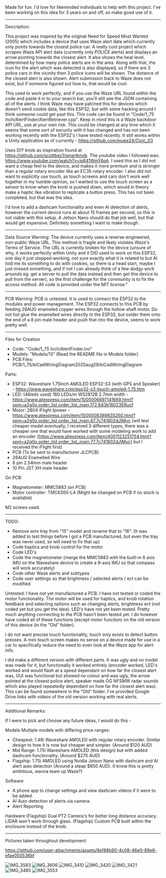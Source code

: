 Made for fun. I'd love for likeminded individuals to help with this project. I've been working on this idea for 3 years on and off, so make good use of it.

----------------------------------------
Description:

This project was inspired by the original Need for Speed Most Wanted (2005) which includes a device that uses Waze alert data which currently only points towards the closest police car. A really cool project which scrapes Waze API alert data (currently only POLICE alerts) and displays an arrow pointing towards the closest alert. It also shows the heat level, determined by how many police alerts are in the area. Along with that, the icon for the alert which was detected is also displayed, so if there are 3 police cars in the vicinity then 3 police icons will be shown.
The distance of the closest alert is also shown. Alert submission back to Waze does not exist, but if someone figured out how to, that would be cool.

This used to work perfectly, and if you use the Waze URL found within the code and paste it in to your search bar, you'll still see the JSON containing all of the alerts.
I think Waze may have patched this for devices which doesn't send cookie data, like this ESP32, but with some hacking around I think someone could get past this.
This code can be found in "Code/1_75 Inch/AlertFinder/AlertRetriever.cpp". Keep in mind this is a Waze backdoor API URL, use at your own risk. This could be changed at any time which it seems that some sort of security with it has changed and has not been working recently with the ESP32's I have tested recently. It still works within a Unity application as of currently - https://github.com/muke24/Civic_03

Uses DIY knob as inspiration found at https://github.com/scottbez1/smartknob. The youtube video I followed was: https://www.youtube.com/watch?v=ip641WmY4pA.
I used this as I did not want a cheap feel to the device, and makes it more premium and is stronger than a regular rotary encoder like an EC35 rotary encoder.
I also did not want to explicitly use touch, as touch screens and cars don't work well together in my humble opinion, so I wanted to use the touch screen as a sensor to know when the knob is pushed down, which would in theory make a haptic like vibration to replicate a button press. This has not been completed, but that was the idea.

I'd love to add a dashcam functionality and even AI detection of alerts, however the current device runs at about 15 frames per second, so this is not viable with this setup.
A Jetson Nano should do that job well, but that would get expensive. Definitely something I want to make though.

----------------------------------------

Data Source Warning: 
The device currently uses a reverse-engineered, non-public Waze URL. 
This method is fragile and likely violates Waze's Terms of Service. The URL is currently broken for the device (unsure of why, it works perfectly within Unity and it DID used to work on this ESP32, one day it just stopped working, not sure exactly what it is related to but AI told me its something to do with cookies, so there is a head start, maybe I just missed something, and if not I can already think of a few dodgy work arounds eg. get a server to pull the data instead and then get this device to pull from the server), 
so the first challenge for the community is to fix the access method. All code is provided under the MIT license."

----------------------------------------

PCB Warning:
PCB is untested. It is used to connect the ESP32 to the modules and power management. The ESP32 connects to this PCB by feeding 28AUG enameled copper wires through the hollow shaft motor. Do not hot glue the enamelled wires directly to the ESP32, but solder them onto the end of a 8 pin male header and push that into the device, seems to work pretty well.

----------------------------------------

Files for Creation

- Code: "Code/1_75 Inch/AlertFinder.ino"
- Models: "Models/13" (Read the README file in Models folder)
- PCB Files: PCB/1_75/kiCadWiringDiagram2025aug29/kiCadWiringDiagram


Parts: 
- ESP32: Waveshare 1.75Inch AMOLED ESP32-S3 (with GPS and Speaker) - https://www.waveshare.com/esp32-s3-touch-amoled-1.75.htm
- LED: (48leds used) 160 LEDs/m WS2812B 2.7mm width - https://www.aliexpress.com/item/1005006697141669.html?spm=a2g0o.order_list.order_list_main.172.643b18023ERucf
- Motor: 2804 iFlight Ipower - https://www.aliexpress.com/item/1005008389835260.html?spm=a2g0o.order_list.order_list_main.67.7c741802dJIMvc
(will test cheaper model eventually, I received 3 different types, there was a cheaper one that would have worked with some modeling work to add an encoder {https://www.aliexpress.com/item/4001123251754.html?spm=a2g0o.order_list.order_list_main.77.7c741802dJIMvc} but I received the iFlight first)
- PCB (To be sent to manufacturer JLCPCB)
- 28AUG Enamelled Wire
- 8 pin 2.54mm male header
- 10 Pin JST XH male header

On PCB:
- Magnetometer: MMC5883 (on PCB)
- Motor controller: TMC6300-LA (Might be changed on PCB if no stock is available)

M2 screws used.

----------------------------------------

TODO:

- Remove wire tray from "15" model and rename that to "16". (It was added to test things before I got a PCB manufactured, but even the tray was never used, so will need to fix that up)
- Code haptics and knob control for the motor
- Code LED's
- Code the magnetometer (merge the MMC5883 with the built-in 6 axis IMU on the Waveshare device to create a 9-axis IMU so that compass will work accurately)
- Code other Waze alerts and subtypes
- Code user settings so that brightness / selected alerts / ect can be modified

Untested:
I have not yet manufactured a PCB.
I have not tested or coded the motor functionality. The motor will be used for haptics, and knob rotation feedback and selecting options such as changing alerts, brightness ect (not coded yet but you get the idea).
LED's have not yet been tested.
Pretty much anything connecting to the PCB hasn't been tested yet. I do however have coded all of these functions (except motor function) on the old version of this device (in the "Old" folder).

I do not want precise touch functionality, touch only exists to detect button presses. A mini touch screen makes no sense on a device made for use in a car to specifically reduce the need to even look at the Waze app for alert info.

I did make a different version with different parts. It was ugly and no model was made for it, but functionally it worked entirely (encoder worked, LED's worked and would flash at a speed dependant on how far the closest alert was, GUI was functional but showed no colour and was ugly, the arrow pointed at the closest police alert, speaker made OG NFSMW radar sounds which also played repeatedly dependant on how far the closest alert was). This can be found somewhere in the "Old" folder. I've provided Google Drive links with videos of the old version working with real alerts.

----------------------------------------

Additional Remarks:

If I were to pick and choose any future ideas, I would do this -

Models
Multiple models with differing price ranges:
- Cheapest: 1.46i Waveshare AMOLED with regular rotary encoder. Similar design to how it is now but cheaper and simpler. (Around $120 AUD)
- Mid Range: 1.75i Waveshare AMOLED (this design) but with added dashcam functionality. (Around $275 AUD)
- Flagship: 1.75i AMOLED using Nvidia Jetson Nano with dashcam and AI alert auto detection (Around a steap $850 AUD). (I know this is pretty ambitious, wanna team up Waze?)

Software
- A phone app to change settings and view dashcam videos if it were to be added. 
- AI Auto detection of alerts via camera.
- Alert Reporting

Hardware
(Flagship) Dual PTZ Camera's for better long distance accuracy. LIDAR won't work through glass.
(Flagship) Custom PCB built within the enclosure instead of the knob.

----------------------------------------

Pictures taken throughout development:

https://github.com/user-attachments/assets/8ef88b90-4c08-46e0-89e6-efae050536bf

![IMG_3583](https://github.com/user-attachments/assets/8a708f85-1d08-458c-ad3b-f7323527e11f)
![IMG_3606](https://github.com/user-attachments/assets/19f7778e-d1c3-4d5b-a04c-d6e3c4ec1828)
![IMG_3410](https://github.com/user-attachments/assets/ec7811a2-9f51-4a33-84d0-fb7bfc86974c)
![IMG_3420](https://github.com/user-attachments/assets/7a383259-eb33-4d4e-96cc-ea5484fc7472)
![IMG_3421](https://github.com/user-attachments/assets/65d46f26-b007-4ea7-8e20-91a6984d283a)
![IMG_3485](https://github.com/user-attachments/assets/6766496d-a223-43fb-81a0-0540633a9ef1)
![IMG_3553](https://github.com/user-attachments/assets/d6f2a744-af22-4f6d-b79e-90dc605bd09d)
